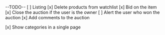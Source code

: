 --TODO--
[ ] Listing
    [x] Delete products from watchlist
    [x] Bid on the item
    [x] Close the auction if the user is the owner
    [ ] Alert the user who won the auction
    [x] Add comments to the auction

[x] Show categories in a single page
